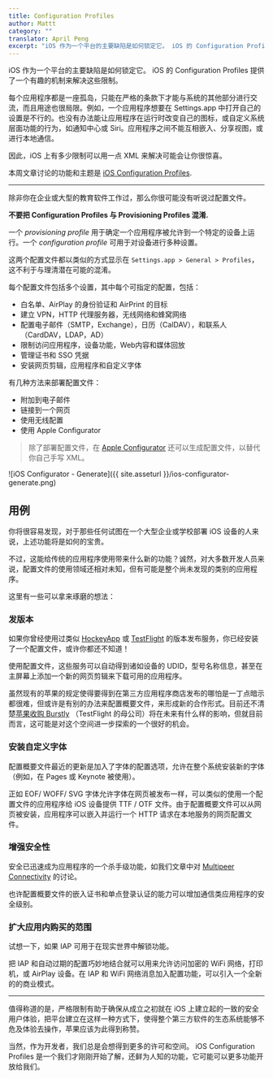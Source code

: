 ```yaml
---
title: Configuration Profiles
author: Mattt
category: ""
translator: April Peng
excerpt: "iOS 作为一个平台的主要缺陷是如何锁定它。 iOS 的 Configuration Profiles 提供了一个有趣的机制来解决这些限制。"
---
```


iOS 作为一个平台的主要缺陷是如何锁定它。 iOS 的 Configuration Profiles 提供了一个有趣的机制来解决这些限制。

每个应用程序都是一座孤岛，只能在严格的条款下才能与系统的其他部分进行交流，而且用途也很局限。例如，一个应用程序想要在 Settings.app 中打开自己的设置是不行的。也没有办法能让应用程序在运行时改变自己的图标，或自定义系统层面功能的行为，如通知中心或 Siri。应用程序之间不能互相嵌入、分享视图，或进行本地通信。

因此，iOS 上有多少限制可以用一点 XML 来解决可能会让你很惊喜。

本周文章讨论的功能和主题是 [iOS Configuration Profiles](https://developer.apple.com/library/ios/featuredarticles/iPhoneConfigurationProfileRef/Introduction/Introduction.html).

***

除非你在企业或大型的教育软件工作过，那么你很可能没有听说过配置文件。

__不要把 Configuration Profiles 与 Provisioning Profiles 混淆.__

一个 _provisioning profile_ 用于确定一个应用程序被允许到一个特定的设备上运行。一个 _configuration profile_ 可用于对设备进行多种设置。

这两个配置文件都以类似的方式显示在 `Settings.app > General > Profiles`，这不利于与理清潜在可能的混淆。

每个配置文件包括多个设置，其中每个可指定的配置，包括：

- 白名单、AirPlay 的身份验证和 AirPrint 的目标
- 建立 VPN，HTTP 代理服务器，无线网络和蜂窝网络
- 配置电子邮件（SMTP，Exchange），日历（CalDAV），和联系人（CardDAV，LDAP，AD）
- 限制访问应用程序，设备功能，Web内容和媒体回放
- 管理证书和 SSO 凭据
- 安装网页剪辑，应用程序和自定义字体

有几种方法来部署配置文件：

- 附加到电子邮件
- 链接到一个网页
- 使用无线配置
- 使用 Apple Configurator

> 除了部署配置文件，在 [Apple Configurator](https://itunes.apple.com/us/app/apple-configurator/id434433123?mt=12) 还可以生成配置文件，以替代你自己手写 XML。

![iOS Configurator - Generate]({{ site.asseturl }}/ios-configurator-generate.png)

## 用例

你将很容易发现，对于那些任何试图在一个大型企业或学校部署 iOS 设备的人来说，上述功能将是如何的宝贵。

不过，这能给传统的应用程序使用带来什么新的功能？诚然，对大多数开发人员来说，配置文件的使用领域还相对未知，但有可能是整个尚未发现的类别的应用程序。

这里有一些可以拿来琢磨的想法：

### 发版本

如果你曾经使用过类似 [HockeyApp](http://hockeyapp.net) 或 [TestFlight](http://testflightapp.com) 的版本发布服务，你已经安装了一个配置文件，或许你都还不知道！

使用配置文件，这些服务可以自动得到诸如设备的 UDID，型号名称信息，甚至在主屏幕上添加一个新的网页剪辑来下载可用的应用程序。

虽然现有的苹果的规定使得要得到在第三方应用程序商店发布的哪怕是一丁点暗示都很难，但或许是有别的办法来配置概要文件，来形成新的合作形式。目前还不清楚[苹果收购 Burstly](http://www.theverge.com/apps/2014/2/21/5434060/apple-buys-maker-of-the-ios-testing-platform-testflight) （TestFlight 的母公司）将在未来有什么样的影响，但就目前而言，这可能是对这个空间进一步探索的一个很好的机会。

### 安装自定义字体

配置概要文件最近的更新是加入了字体的配置选项，允许在整个系统安装新的字体（例如，在 Pages 或 Keynote 被使用）。

正如 EOF/ WOFF/ SVG 字体允许字体在网页被发布一样，可以类似的使用一个配置文件的应用程序给 iOS 设备提供 TTF / OTF 文件。由于配置概要文件可以从网页被安装，应用程序可以嵌入并运行一个 HTTP 请求在本地服务的网页配置文件。

### 增强安全性

安全已迅速成为应用程序的一个杀手级功能，如我们文章中对 [Multipeer Connectivity](http://nshipster.com/multipeer-connectivity/) 的讨论。

也许配置概要文件的嵌入证书和单点登录认证的能力可以增加通信类应用程序的安全级别。

### 扩大应用内购买的范围

试想一下，如果 IAP 可用于在现实世界中解锁功能。

把 IAP 和自动过期的配置巧妙地结合就可以用来允许访问加密的 WiFi 网络，打印机，或 AirPlay 设备。在 IAP 和 WiFi 网络消息加入配置功能，可以引入一个全新的的商业模式。

* * *

值得称道的是，严格限制有助于确保从成立之初就在 iOS 上建立起的一致的安全用户体验，把平台建立在这样一种方式下，使得整个第三方软件的生态系统能够不危及体验去操作，苹果应该为此得到称赞。

当然，作为开发者，我们总是会想得到更多的许可和空间。 iOS Configuration Profiles 是一个我们才刚刚开始了解，还鲜为人知的功能，它可能可以更多功能开放给我们。
